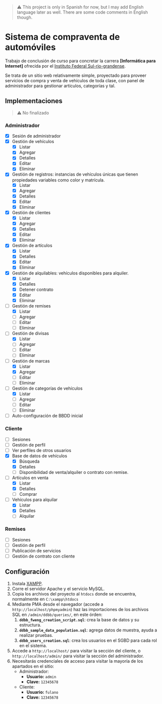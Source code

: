 > :warning: This project is only in Spanish for now, but I may add English language later as well. There are some code comments in English though.

# Sistema de compraventa de automóviles

Trabajo de conclusión de curso para concretar la carrera **[Informática para Internet]** ofrecida por el [Instituto Federal Sul-rio-grandense](http://www.ifsul.edu.br).

Se trata de un sitio web relativamente simple, proyectado para proveer servicios de compra y venta de vehículos de toda clase, con panel de administrador para gestionar artículos, categorías y tal.

## Implementaciones

> :warning: No finalizado

### Administrador

 - [X] Sesión de administrador
 - [X] Gestión de vehículos
   - [X] Listar
   - [X] Agregar
   - [X] Detalles
   - [X] Editar
   - [X] Eliminar
 - [X] Gestión de registros: instancias de vehículos únicas que tienen propiedades variables como color y matrícula.
   - [X] Listar
   - [X] Agregar
   - [X] Detalles
   - [X] Editar
   - [X] Eliminar
 - [X] Gestión de clientes
   - [X] Listar
   - [X] Agregar
   - [X] Detalles
   - [X] Editar
   - [X] Eliminar
 - [X] Gestión de artículos
   - [X] Listar
   - [X] Detalles
   - [X] Editar
   - [X] Eliminar
 - [X] Gestión de alquilables: vehículos disponibles para alquiler.
   - [X] Listar
   - [X] Detalles
   - [X] Detener contrato
   - [X] Editar
   - [X] Eliminar
 - [ ] Gestión de remises
   - [X] Listar
   - [ ] Agregar
   - [ ] Editar
   - [ ] Eliminar
 - [ ] Gestión de divisas
   - [X] Listar
   - [ ] Agregar
   - [ ] Editar
   - [ ] Eliminar
 - [ ] Gestión de marcas
   - [X] Listar
   - [X] Agregar
   - [ ] Editar
   - [ ] Eliminar
 - [ ] Gestión de categorías de vehículos
   - [X] Listar
   - [ ] Agregar
   - [ ] Editar
   - [ ] Eliminar
 - [ ] Auto-configuración de BBDD inicial

### Cliente

 - [ ] Sesiones
 - [ ] Gestión de perfil
 - [ ] Ver perfiles de otros usuarios
 - [X] Base de datos de vehículos
   - [X] Búsqueda
   - [X] Detalles
   - [ ] Disponibilidad de venta/alquiler o contrato con remise.
 - [ ] Artículos en venta
   - [X] Listar
   - [X] Detalles
   - [ ] Comprar
 - [ ] Vehículos para alquilar
   - [X] Listar
   - [X] Detalles
   - [ ] Alquilar

### Remises

 - [ ] Sesiones
 - [ ] Gestión de perfil
 - [ ] Publicación de servicios
 - [ ] Gestión de contrato con cliente

## Configuración

1) Instala [XAMPP](https://www.apachefriends.org/download.html).
2) Corre el servidor Apache y el servicio MySQL.
3) Copia los archivos del proyecto al `htdocs` donde se encuentra, normalmente en `C:\xampp\htdocs`
4) Mediante PMA desde el navegador (accede a `http://localhost/phpmyadmin`) haz las importaciones de los archivos SQL en `/admin/ddbb/queries/`, en este órden:
    1) **`ddbb_fweng_creation_script.sql`**: crea la base de datos y su estructura.
    2) **`ddbb_sample_data_population.sql`**: agrega datos de muestra, ayuda a realizar pruebas.
    3) **`ddbb_users_creation.sql`**: crea los usuarios en el SGBD para cada rol en el sistema.
5) Accede a `http://localhost/` para visitar la sección del cliente, o `http://localhost/admin/` para visitar la sección del administrador.
6) Necesitarás credenciales de acceso para visitar la mayoría de los apartados en el sitio:
    * Administrador:
        * **Usuario:** `admin`
        * **Clave:** `12345678`
    * Cliente:
        * **Usuario:** `fulano`
        * **Clave:** `12345678`